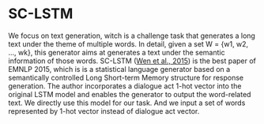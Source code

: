 # SC-LSTM
We focus on text generation, witch is a challenge task that generates a long text under the theme of multiple words. In detail, given a set W = {w1, w2, ..., wk}, this generator aims at generates a text under the semantic information of those words. SC-LSTM ([Wen et al., 2015](http://www.emnlp2015.org/proceedings/EMNLP/pdf/EMNLP199.pdf)) is the best paper of EMNLP 2015, which is is a statistical language generator based on a semantically controlled Long Short-term Memory structure for response generation. The author incorporates a dialogue act 1-hot vector into the original LSTM model and enables the generator to output the word-related text. We directly use this model for our task. And we input a set of words represented by 1-hot vector instead of dialogue act vector.